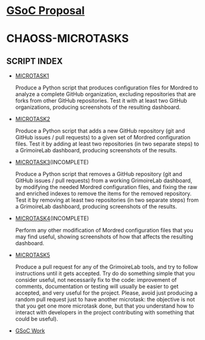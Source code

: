 # [GSoC Proposal](https://docs.google.com/document/d/1i-FYpA8ri5sfHaktbi1NseRge4_-E6diLjQWDNNCeSg/edit#)
# CHAOSS-MICROTASKS

## SCRIPT INDEX
* [MICROTASK1](https://github.com/karansingh1559/CHAOSS-Microtasks/blob/master/Microtask1/mt1.py)

  Produce a Python script that produces configuration files for Mordred to analyze a complete GitHub organization, excluding repositories that are forks from other GitHub repositories. Test it with at least two GitHub organizations, producing screenshots of the resulting dashboard.
* [MICROTASK2](https://github.com/karansingh1559/CHAOSS-Microtasks/blob/master/Microtask2/mt2.py)

  Produce a Python script that adds a new GitHub repository (git and GitHub issues / pull requests) to a given set of Mordred configuration files. Test it by adding at least two repositories (in two separate steps) to a GrimoireLab dashboard, producing screenshots of the results.

* [MICROTASK3](https://github.com/karansingh1559/CHAOSS-Microtasks/blob/master/Microtask3/mt3.py)(INCOMPLETE)

  Produce a Python script that removes a GitHub repository (git and GitHub issues / pull requests) from a working GrimoireLab dashboard, by modifying the needed Mordred configuration files, and fixing the raw and enriched indexes to remove the items for the removed repository. Test it by removing at least two repositories (in two separate steps) from a GrimoireLab dashboard, producing screenshots of the results.

* [MICROTASK4](https://github.com/karansingh1559/CHAOSS-Microtasks/blob/master/Microtask4/mt4.py)(INCOMPLETE)

  Perform any other modification of Mordred configuration files that you may find useful, showing screenshots of how that affects the resulting dashboard.
  
* [MICROTASK5](https://github.com/karansingh1559/CHAOSS-Microtasks/blob/master/Microtask5/README.md)

  Produce a pull request for any of the GrimoireLab tools, and try to follow instructions until it gets accepted. Try do do something simple that you consider useful, not necessarily fix to the code: improvement of comments, documentation or testing will usually be easier to get accepted, and very useful for the project. Please, avoid just producing a random pull request just to have another microtask: the objective is not that you get one more microtask done, but that you understand how to interact with developers in the project contributing with something that could be useful).

* [GSoC Work]()
